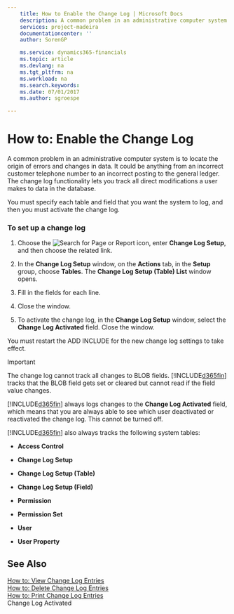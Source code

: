 ```yaml
---
    title: How to Enable the Change Log | Microsoft Docs
    description: A common problem in an administrative computer system is to locate the origin of errors and changes in data. It could be anything from an incorrect customer telephone number to an incorrect posting to the general ledger. The change log functionality lets you track all direct modifications a user makes to data in the database.
    services: project-madeira
    documentationcenter: ''
    author: SorenGP

    ms.service: dynamics365-financials
    ms.topic: article
    ms.devlang: na
    ms.tgt_pltfrm: na
    ms.workload: na
    ms.search.keywords:
    ms.date: 07/01/2017
    ms.author: sgroespe

---
```

# How to: Enable the Change Log
A common problem in an administrative computer system is to locate the origin of errors and changes in data. It could be anything from an incorrect customer telephone number to an incorrect posting to the general ledger. The change log functionality lets you track all direct modifications a user makes to data in the database.  
  
 You must specify each table and field that you want the system to log, and then you must activate the change log.  
  
### To set up a change log  
  
1.  Choose the ![Search for Page or Report](media/ui-search/search_small.png "Search for Page or Report icon") icon, enter **Change Log Setup**, and then choose the related link.  
  
2.  In the **Change Log Setup** window, on the **Actions** tab, in the **Setup** group, choose **Tables**. The **Change Log Setup (Table) List** window opens.  
  
3.  Fill in the fields for each line.  
  
4.  Close the window.  
  
5.  To activate the change log, in the **Change Log Setup** window, select the **Change Log Activated** field. Close the window.  
  
 You must restart the ADD INCLUDE<!--[!INCLUDE[nav_windows](../../includes/nav_windows_md.md)]--> for the new change log settings to take effect.  
  
> [!IMPORTANT]  
>  The change log cannot track all changes to BLOB fields. [!INCLUDE[d365fin](includes/d365fin_md.md)] tracks that the BLOB field gets set or cleared but cannot read if the field value changes.  
  
 [!INCLUDE[d365fin](includes/d365fin_md.md)] always logs changes to the **Change Log Activated** field, which means that you are always able to see which user deactivated or reactivated the change log. This cannot be turned off.  
  
 [!INCLUDE[d365fin](includes/d365fin_md.md)] also always tracks the following system tables:  
  
-   **Access Control**  
  
-   **Change Log Setup**  
  
-   **Change Log Setup (Table)**  
  
-   **Change Log Setup (Field)**  
  
-   **Permission**  
  
-   **Permission Set**  
  
-   **User**  
  
-   **User Property**  
  
## See Also  
 [How to: View Change Log Entries](../how-to-view-change-log-entries.md)   
 [How to: Delete Change Log Entries](../how-to-delete-change-log-entries.md)   
 [How to: Print Change Log Entries](../how-to-print-change-log-entries.md)   
 Change Log Activated
